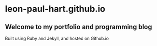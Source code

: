 # leon-paul-hart.github.io

## Welcome to my portfolio and programming blog

Built using Ruby and Jekyll, and hosted on Github.io
